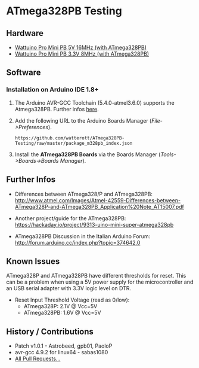 # ATmega328PB Testing


## Hardware
* [Wattuino Pro Mini PB 5V 16MHz (with ATmega328PB)](http://www.watterott.com/en/Wattuino-pro-mini-PB-5V-16MHz)
* [Wattuino Pro Mini PB 3.3V 8MHz (with ATmega328PB)](http://www.watterott.com/en/Wattuino-pro-mini-PB-3V3-8MHz)


## Software

### Installation on Arduino IDE 1.8+

1. The Arduino AVR-GCC Toolchain (5.4.0-atmel3.6.0) supports the Atmega328PB.
   Further infos [here](https://github.com/arduino/toolchain-avr/pull/47).

2. Add the following URL to the Arduino Boards Manager (*File->Preferences*).
   ```
   https://github.com/watterott/ATmega328PB-Testing/raw/master/package_m328pb_index.json
   ```

3. Install the **ATmega328PB Boards** via the Boards Manager (*Tools->Boards->Boards Manager*).


## Further Infos
* Differences between ATmega328/P and ATmega328PB: http://www.atmel.com/Images/Atmel-42559-Differences-between-ATmega328P-and-ATmega328PB_Application%20Note_AT15007.pdf

* Another project/guide for the ATmega328PB: https://hackaday.io/project/9313-uino-mini-super-atmega328pb

* ATmega328PB Discussion in the Italian Arduino Forum: http://forum.arduino.cc/index.php?topic=374642.0


## Known Issues
ATmega328P and ATmega328PB have different thresholds for reset.
This can be a problem when using a 5V power supply for the microcontroller and an USB serial adapter with 3.3V logic level on DTR.
* Reset Input Threshold Voltage (read as 0/low):
  * ATmega328P: 2.1V @ Vcc=5V
  * ATmega328PB: 1.6V @ Vcc=5V


## History / Contributions
* Patch v1.0.1 - Astrobeed, gpb01, PaoloP
* avr-gcc 4.9.2 for linux64 - sabas1080
* [All Pull Requests...](https://github.com/watterott/ATmega328PB-Testing/pulls?q=)
